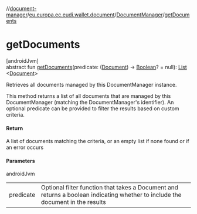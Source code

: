 //[document-manager](../../../index.md)/[eu.europa.ec.eudi.wallet.document](../index.md)/[DocumentManager](index.md)/[getDocuments](get-documents.md)

# getDocuments

[androidJvm]\
abstract fun [getDocuments](get-documents.md)(predicate: ([Document](../-document/index.md))
-&gt; [Boolean](https://kotlinlang.org/api/latest/jvm/stdlib/kotlin-stdlib/kotlin/-boolean/index.html)? =
null): [List](https://kotlinlang.org/api/latest/jvm/stdlib/kotlin-stdlib/kotlin.collections/-list/index.html)
&lt;[Document](../-document/index.md)&gt;

Retrieves all documents managed by this DocumentManager instance.

This method returns a list of all documents that are managed by this DocumentManager (matching the DocumentManager's identifier). An optional predicate can be provided to filter the results based on custom criteria.

#### Return

A list of documents matching the criteria, or an empty list if none found or if an error occurs

#### Parameters

androidJvm

| | |
|---|---|
| predicate | Optional filter function that takes a Document and returns a boolean     indicating whether to include the document in the results |
